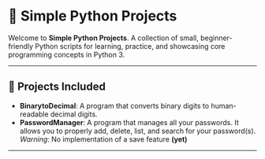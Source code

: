 # 🐍 **Simple Python Projects**

Welcome to **Simple Python Projects**. A collection of small, beginner-friendly Python scripts for learning, practice, and showcasing core programming concepts in Python 3.

---

## 📂 Projects Included

 - **BinarytoDecimal**: A program that converts binary digits to human-readable decimal digits.
 - **PasswordManager**: A program that manages all your passwords. It allows you to properly add, delete, list, and search for your password(s). *Warning*: No implementation of a save feature **(yet)**
---
